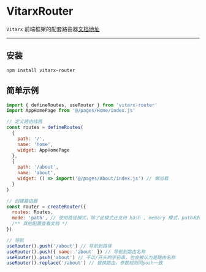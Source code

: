 # VitarxRouter

`Vitarx` 前端框架的配套路由器[文档地址](https://vitarx.cn/router)
________________________________________________________________________

## 安装

```shell
npm install vitarx-router
```

## 简单示例

```js
import { defineRoutes, useRouter } from 'vitarx-router'
import AppHomePage from '@/pages/Home/index.js'

// 定义路由线路
const routes = defineRoutes(
  {
    path: '/',
    name: 'home',
    widget: AppHomePage
  },
  {
    path: '/about',
    name: 'about',
    widget: () => import('@/pages/About/index.js') // 懒加载
  }
)

// 创建路由器
const router = createRouter({
  routes: Routes,
  mode: 'path', // 使用路径模式，除了此模式还支持 hash , memory 模式，path和hash模式只能在浏览器端使用，依赖 window.history Api
  /** 其他配置查看文档 */
})

// 导航
useRouter().push('/about') // 导航到路径
useRouter().push({ name: 'about' }) // 导航到路由名称
useRouter().psuh('about') // 不以/开头的字符串，也会被认为是路由名称
useRouter().replace('/about') // 替换路由，参数规则同push一致
```

